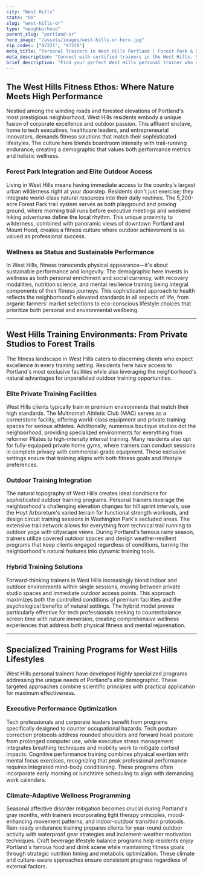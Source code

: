 ```yaml
---
city: "West Hills"
state: "OR"
slug: "west-hills-or"
type: "neighborhood"
parent_slug: "portland-or"
hero_image: "/assets/images/west-hills-or-hero.jpg"
zip_codes: ["97221", "97229"]
meta_title: "Personal Trainers in West Hills Portland | Forest Park & Secluded Estate Fitness"
meta_description: "Connect with certified trainers in the West Hills. Specialists in trail endurance, custom home gyms, and managing executive stress near Forest Park."
brief_description: "Find your perfect West Hills personal trainer who understands the unique demands of Portland's elite professionals. Our expert matching service connects you with certified trainers specializing in tech-executive fitness, outdoor endurance training for Forest Park trails, and wellness programs tailored to Portland's active lifestyle. Whether you need posture correction from long work hours, rain-ready workout programs, or private training at exclusive facilities like The MAC, we match you with professionals who align with your high-performance goals. Stop searching and start training with Portland's finest fitness experts today."
---
```

## The West Hills Fitness Ethos: Where Nature Meets High Performance

Nestled among the winding roads and forested elevations of Portland's most prestigious neighborhood, West Hills residents embody a unique fusion of corporate excellence and outdoor passion. This affluent enclave, home to tech executives, healthcare leaders, and entrepreneurial innovators, demands fitness solutions that match their sophisticated lifestyles. The culture here blends boardroom intensity with trail-running endurance, creating a demographic that values both performance metrics and holistic wellness.

### Forest Park Integration and Elite Outdoor Access

Living in West Hills means having immediate access to the country's largest urban wilderness right at your doorstep. Residents don't just exercise; they integrate world-class natural resources into their daily routines. The 5,200-acre Forest Park trail system serves as both playground and proving ground, where morning trail runs before executive meetings and weekend hiking adventures define the local rhythm. This unique proximity to wilderness, combined with panoramic views of downtown Portland and Mount Hood, creates a fitness culture where outdoor achievement is as valued as professional success.

### Wellness as Status and Sustainable Performance

In West Hills, fitness transcends physical appearance—it's about sustainable performance and longevity. The demographic here invests in wellness as both personal enrichment and social currency, with recovery modalities, nutrition science, and mental resilience training being integral components of their fitness journeys. This sophisticated approach to health reflects the neighborhood's elevated standards in all aspects of life, from organic farmers' market selections to eco-conscious lifestyle choices that prioritize both personal and environmental wellbeing.

---

## West Hills Training Environments: From Private Studios to Forest Trails

The fitness landscape in West Hills caters to discerning clients who expect excellence in every training setting. Residents here have access to Portland's most exclusive facilities while also leveraging the neighborhood's natural advantages for unparalleled outdoor training opportunities.

### Elite Private Training Facilities

West Hills clients typically train in premium environments that match their high standards. The Multnomah Athletic Club (MAC) serves as a cornerstone facility, offering world-class equipment and private training spaces for serious athletes. Additionally, numerous boutique studios dot the neighborhood, providing specialized environments for everything from reformer Pilates to high-intensity interval training. Many residents also opt for fully-equipped private home gyms, where trainers can conduct sessions in complete privacy with commercial-grade equipment. These exclusive settings ensure that training aligns with both fitness goals and lifestyle preferences.

### Outdoor Training Integration

The natural topography of West Hills creates ideal conditions for sophisticated outdoor training programs. Personal trainers leverage the neighborhood's challenging elevation changes for hill sprint intervals, use the Hoyt Arboretum's varied terrain for functional strength workouts, and design circuit training sessions in Washington Park's secluded areas. The extensive trail network allows for everything from technical trail running to outdoor yoga with cityscape views. During Portland's famous rainy season, trainers utilize covered outdoor spaces and design weather-resilient programs that keep clients engaged regardless of conditions, turning the neighborhood's natural features into dynamic training tools.

### Hybrid Training Solutions

Forward-thinking trainers in West Hills increasingly blend indoor and outdoor environments within single sessions, moving between private studio spaces and immediate outdoor access points. This approach maximizes both the controlled conditions of premium facilities and the psychological benefits of natural settings. The hybrid model proves particularly effective for tech professionals seeking to counterbalance screen time with nature immersion, creating comprehensive wellness experiences that address both physical fitness and mental rejuvenation.

---

## Specialized Training Programs for West Hills Lifestyles

West Hills personal trainers have developed highly specialized programs addressing the unique needs of Portland's elite demographic. These targeted approaches combine scientific principles with practical application for maximum effectiveness.

### Executive Performance Optimization

Tech professionals and corporate leaders benefit from programs specifically designed to counter occupational hazards. Tech posture correction protocols address rounded shoulders and forward head posture from prolonged computer use, while executive stress management integrates breathing techniques and mobility work to mitigate cortisol impacts. Cognitive performance training combines physical exertion with mental focus exercises, recognizing that peak professional performance requires integrated mind-body conditioning. These programs often incorporate early morning or lunchtime scheduling to align with demanding work calendars.

### Climate-Adaptive Wellness Programming

Seasonal affective disorder mitigation becomes crucial during Portland's gray months, with trainers incorporating light therapy principles, mood-enhancing movement patterns, and indoor-outdoor transition protocols. Rain-ready endurance training prepares clients for year-round outdoor activity with waterproof gear strategies and inclement-weather motivation techniques. Craft beverage lifestyle balance programs help residents enjoy Portland's famous food and drink scene while maintaining fitness goals through strategic nutrition timing and metabolic optimization. These climate and culture-aware approaches ensure consistent progress regardless of external factors.